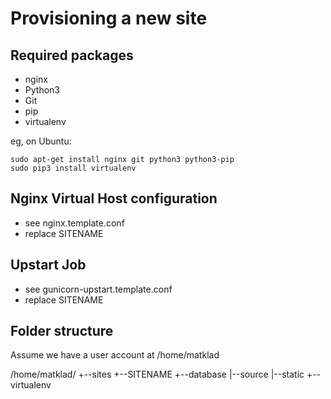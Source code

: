Provisioning a new site
=======================

## Required packages

* nginx
* Python3
* Git
* pip
* virtualenv

eg, on Ubuntu:

    sudo apt-get install nginx git python3 python3-pip
    sudo pip3 install virtualenv

## Nginx Virtual Host configuration

* see nginx.template.conf
* replace SITENAME

## Upstart Job

* see gunicorn-upstart.template.conf
* replace SITENAME

## Folder structure
Assume we have a user account at /home/matklad

/home/matklad/
+--sites
   +--SITENAME
      +--database
      |--source
      |--static
      +--virtualenv
